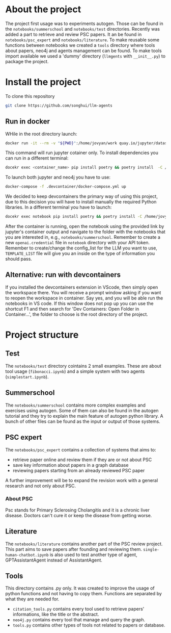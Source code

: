 # About the project
The project first usage was to experiments autogen. Those can be found in the `notebooks/summerschool` and `notebooks/test` directories. 
Recently was added a part to retrieve and review PSC papers. It an be found in `notebooks/psc_expert` and `notebooks/literature`. 
To make reusable some functions between notebooks we created a `tools` directory where tools about papers, neo4j and agents management can be found. To make tools import available we used a 'dummy' directory (`llmgents` with `__init__.py`) to package the project.

# Install the project

To clone this repository
```bash
git clone https://github.com/songhui/llm-agents
```

## Run in docker
WHile in the root directory launch:
```bash 
docker run -it --rm -v "${PWD}":/home/jovyan/work quay.io/jupyter/datascience-notebook:2024-05-27
```
This command will run jupyter cotainer only. To install dependencies you can run in a different terminal:
```bash
docekr exec <container_name> pip install poetry && poetry install  -C /home/jovyan/work
```


To launch both jupyter and neo4j you have to use:
```bash
docker-compose -f .devcontainer/docker-compose.yml up 
```
We decided to keep devcontainers the primary way of using this project, due to this decision you will have to install manually the required Python libraries.
In a different terminal you have to launch:
```bash
docekr exec notebook pip install poetry && poetry install -C /home/jovyan/project
```

After the container is running, open the notebook using the provided link by jupyter's container output and navigate to the folder with the notebooks that you are interested in, e.g., `notebooks/summerschool`. 
Remember to create a new `openai.credential` file in `notebook` directory with your API token. 
Remember to create/change the config_list for the LLM you want to use, `TEMPLATE_LIST` file will give you an inside on the type of information you should pass. 


## Alternative: run with devcontainers
If you installed the devcontainers extension in VScode, then simply open the workspace there. You will receive a prompt window asking if you want to reopen the workspace in container. Say yes, and you will be able run the notebooks in VS code. 
If this window does not pop up you can use the shortcut F1 and then search for 'Dev Containers: Open Folder in Container...', the folder to choose is the root directory of the project.


# Project structure

## Test
The `notebooks/test` directory cointains 2 small examples. These are about tool usage (`fibonacci.ipynb`)
and a simple system with two agents (`simplestart.ipynb`).

## Summerschool
The `notebooks/summerschool` contains more complex examples and exercises using autogen. 
Some of them can also be found in the autogen tutorial and they try to explain the main feature of autogen python library. A bunch of other files can be found as the input or output of those systems.

## PSC expert
The `notebooks/psc_expert` contains a collection of systems that aims to:
- retrieve paper online and review them if they are or not about PSC
- save key information about papers in a graph database 
- reviewing papers starting from an already reviewed PSC paper

A further improvement will be to expand the revision work with a general research and not only about PSC.

### About PSC
Psc stands for Primary Sclerosing Cholangitis and it is a chronic liver disease. 
Doctors can't cure it or keep the disease from getting worse. 

## Literature
The `notebooks/literature` contains another part of the PSC review project. 
This part aims to save papers after founding and reviewing them.
`single-human-chatbot.ipynb` is also used to test another type of agent, GPTAssistantAgent instead of AssistantAgent.

## Tools 
This directory contains .py only. It was created to improve the usage of python functions and not having to copy them.
Functions are separated by what they are needed for. 
- `citation_tools.py` contains every tool used to retrieve papers' informations, like the title or the abstract.
- `neo4j.py` contains every tool that manage and query the graph.
- `tools.py` contains other types of tools not related to papers or database.